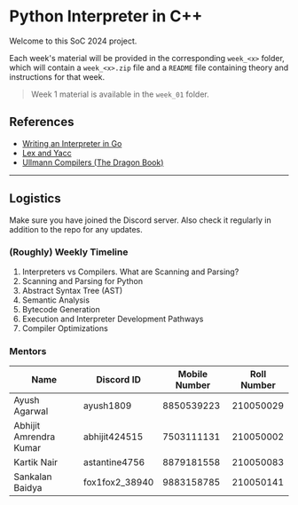 # Python Interpreter in C++

Welcome to this SoC 2024 project.

Each week's material will be provided in the corresponding `week_<x>` folder, which will contain a `week_<x>.zip` file and a `README` file containing theory and instructions for that week.

> Week 1 material is available in the `week_01` folder.

## References

- [Writing an Interpreter in Go](https://drive.google.com/file/d/10foFyMTyiN1ACWv3CkkzWv3x1D4l61vT/view?usp=drive_link)
- [Lex and Yacc](https://drive.google.com/file/d/18rJhdtXQ1Ii1DJIqQ_XJWsk3KU_THtlH/view?usp=sharing)
- [Ullmann Compilers (The Dragon Book)](https://drive.google.com/file/d/1pkaseqApTQeT9beWNsFNF0d1PX5BgWh9/view?usp=sharing)

---

## Logistics
Make sure you have joined the Discord server. Also check it regularly in addition to the repo for any updates.

### (Roughly) Weekly Timeline

1. Interpreters vs Compilers. What are Scanning and Parsing?
1. Scanning and Parsing for Python
1. Abstract Syntax Tree (AST)
1. Semantic Analysis
1. Bytecode Generation
1. Execution and Interpreter Development Pathways
1. Compiler Optimizations

### Mentors

| Name                   | Discord ID     | Mobile Number | Roll Number |
| ---------------------- | -------------- | ------------- | ----------- |
| Ayush Agarwal          | ayush1809      | 8850539223    | 210050029   |
| Abhijit Amrendra Kumar | abhijit424515  | 7503111131    | 210050002   |
| Kartik Nair            | astantine4756  | 8879181558    | 210050083   |
| Sankalan Baidya        | fox1fox2_38940 | 9883158785    | 210050141   |
